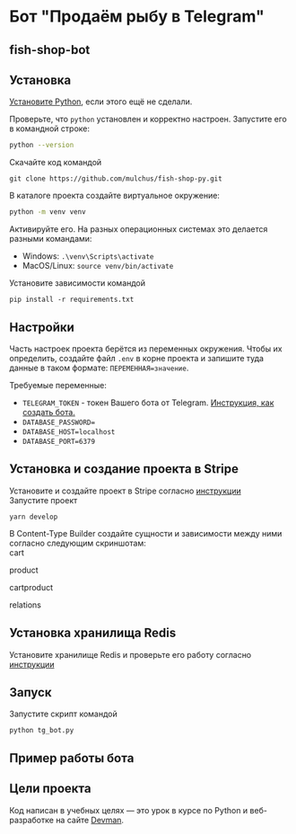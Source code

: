 # Бот "Продаём рыбу в Telegram"
## fish-shop-bot

## Установка

[Установите Python](https://www.python.org/), если этого ещё не сделали.

Проверьте, что `python` установлен и корректно настроен. Запустите его в командной строке:
```sh
python --version
```

Скачайте код командой  
```shell
git clone https://github.com/mulchus/fish-shop-py.git
```

В каталоге проекта создайте виртуальное окружение:  
```sh
python -m venv venv
```

Активируйте его. На разных операционных системах это делается разными командами:  
- Windows: `.\venv\Scripts\activate`
- MacOS/Linux: `source venv/bin/activate`

Установите зависимости командой   
```shell
pip install -r requirements.txt
```


## Настройки

Часть настроек проекта берётся из переменных окружения. Чтобы их определить, создайте файл `.env` в корне проекта 
и запишите туда данные в таком формате: `ПЕРЕМЕННАЯ=значение`.

Требуемые переменные:
- `TELEGRAM_TOKEN` - токен Вашего бота от Telegram. [Инструкция, как создать бота.](https://core.telegram.org/bots/features#botfather)  
- `DATABASE_PASSWORD=`
- `DATABASE_HOST=localhost`
- `DATABASE_PORT=6379`


## Установка и создание проекта в Stripe

Установите и создайте проект в Stripe согласно [инструкции](https://docs.strapi.io/dev-docs/installation/cli)  
Запустите проект 
```shell
yarn develop
```
В Content-Type Builder создайте сущности и зависимости между ними согласно следующим скриншотам:  
cart

product

cartproduct

relations


## Установка хранилища Redis

Установите хранилище Redis и проверьте его работу согласно [инструкции](https://redis.io/docs/install/install-redis/)  



## Запуск
Запустите скрипт командой 
```shell
python tg_bot.py
```


## Пример работы бота



## Цели проекта

Код написан в учебных целях — это урок в курсе по Python и веб-разработке на сайте [Devman](https://dvmn.org).  
